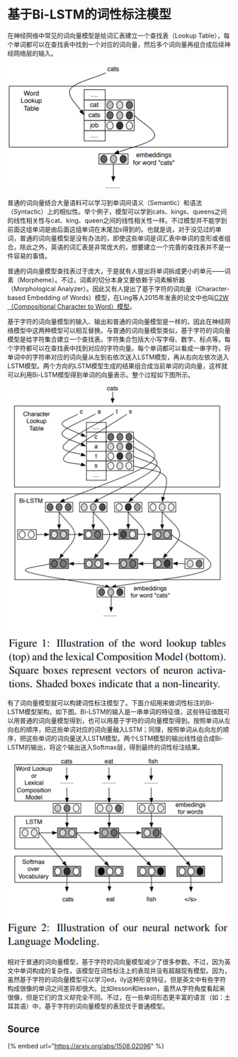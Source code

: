 # 基于Bi-LSTM的词性标注模型

在神经网络中常见的词向量模型是给词汇表建立一个查找表（Lookup Table），每个单词都可以在查找表中找到一个对应的词向量，然后多个词向量再组合成后续神经网络层的输入。

![](../../../.gitbook/assets/timline-jie-tu-20190121113128.png)

普通的词向量结合大量语料可以学习到单词间语义（Semantic）和语法（Syntactic）上的相似性。举个例子，模型可以学到cats、kings、queens之间的线性相关性与cat、king、queen之间的线性相关性一样。不过模型并不能学到前面这组单词是由后面这组单词在末尾加s得到的。也就是说，对于没见过的单词，普通的词向量模型是没有办法的，即使这些单词是词汇表中单词的变形或者组合。除此之外，英语的词汇表是非常庞大的，想要建立一个完善的查找表并不是一件容易的事情。

普通的词向量模型查找表过于庞大，于是就有人提出将单词拆成更小的单元——词素（Morpheme）。不过，词素的切分本身又要依赖于词素解析器（Morphological Analyzer）。因此又有人提出了基于字符的词向量（Character-based Embedding of Words）模型，在Ling等人2015年发表的论文中也叫[C2W（Compositional Character to Word）模型](https://aclweb.org/anthology/D15-1176)。

基于字符的词向量模型的输入、输出和普通的词向量模型是一样的，因此在神经网络模型中这两种模型可以相互替换。与普通的词向量模型类似，基于字符的词向量模型是给字符集合建立一个查找表。字符集合包括大小写字母、数字、标点等。每个字符都可以在查找表中找到对应的字符向量。每个单词都可以看成一串字符，将单词中的字符串对应的词向量从左到右依次送入LSTM模型，再从右向左依次送入LSTM模型。两个方向的LSTM模型生成的结果组合成当前单词的词向量，这样就可以利用Bi-LSTM模型得到单词的向量表示。整个过程如下图所示。

![](../../../.gitbook/assets/timline-jie-tu-20190121115947.png)

有了词向量模型就可以构建词性标注模型了。下面介绍用来做词性标注的Bi-LSTM模型架构，如下图。Bi-LSTM的输入是一串单词的特征值，这些特征值既可以用普通的词向量模型得到，也可以用基于字符的词向量模型得到。按照单词从左向右的顺序，把这些单词对应的词向量融入LSTM；同理，按照单词从右向左的顺序，把这些单词的词向量送入LSTM模型。两个LSTM模型的输出线性组合成Bi-LSTM的输出，将这个输出送入Softmax层，得到最终的词性标注结果。

![](../../../.gitbook/assets/timline-jie-tu-20190121120055.png)

相对于普通的词向量模型，基于字符的词向量模型减少了很多参数。不过，因为英文中单词构成的复杂性，该模型在词性标注上的表现并没有超越现有模型。因为，虽然基于字符的词向量模型可以学习ed，ily这种形变特征，但是英文中有些字符构成很像的单词之间差异却很大。比如lesson和lessen，虽然从字符角度看起来很像，但是它们的含义却完全不同。不过，在一些单词形态更丰富的语言（如：土耳其语）中，基于字符的词向量模型的表现优于普通模型。

## Source

{% embed url="https://arxiv.org/abs/1508.02096" %}



